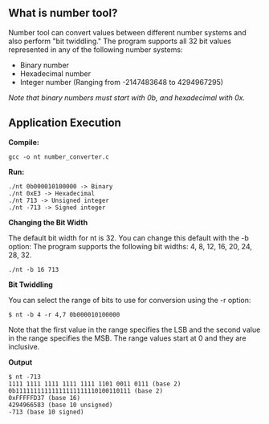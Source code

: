 ## What is number tool?
Number tool can convert values between different number systems and also perform "bit twiddling." 
The program supports all 32 bit values represented in any of the following number systems:
- Binary number
- Hexadecimal number 
- Integer number (Ranging from -2147483648 to 4294967295)

_Note that binary numbers must start with 0b, and hexadecimal with 0x._

## Application Execution

**Compile:**
```
gcc -o nt number_converter.c
```
**Run:**
```
./nt 0b000010100000 -> Binary
./nt 0xE3 -> Hexadecimal
./nt 713 -> Unsigned integer
./nt -713 -> Signed integer
```
**Changing the Bit Width**

The default bit width for nt is 32. You can change this default with the -b option:
The program supports the following bit widths: 4, 8, 12, 16, 20, 24, 28, 32.
```
./nt -b 16 713

```
**Bit Twiddling**

You can select the range of bits to use for conversion using the -r option:
```
$ nt -b 4 -r 4,7 0b000010100000

```
Note that the first value in the range specifies the LSB and the second value in the range specifies the MSB. The range values start at 0 and they are inclusive.

**Output**
```
$ nt -713
1111 1111 1111 1111 1111 1101 0011 0111 (base 2) 
0b11111111111111111111110100110111 (base 2)
0xFFFFFD37 (base 16)
4294966583 (base 10 unsigned)
-713 (base 10 signed)
```

